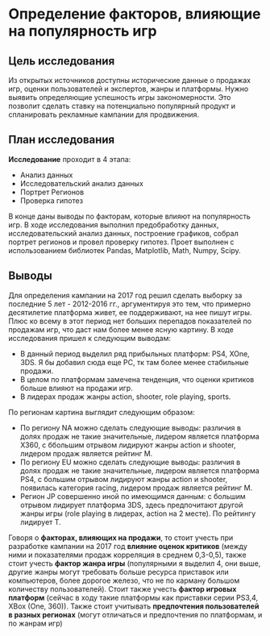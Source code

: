 # Определение факторов, влияющие на популярность игр

## Цель исследования

Из открытых источников доступны исторические данные о продажах игр, оценки пользователей и экспертов, жанры и платформы. Нужно выявить определяющие успешность игры закономерности. Это позволит сделать ставку на потенциально популярный продукт и спланировать рекламные кампании для продвижения.

## План исследования

**Исследование** проходит в 4 этапа:
  - Анализ данных
  - Исследовательский анализ данных
  - Портрет Регионов
  - Проверка гипотез

В конце даны выводы по факторам, которые влияют на популярность игр. В ходе исследования выполнил предобработку данных, исследовательский анализ данных, построение графиков, собрал портрет регионов и провел проверку гипотез. Проет выполнен с использованием библиотек Pandas, Matplotlib, Math, Numpy, Scipy.

## Выводы

Для определения кампании на 2017 год решил сделать выборку за последние 5 лет - 2012-2016 гг., аргументируя это тем, что примерно десятилетие платформа живет, ее поддерживают, на нее пишут игры. Плюс ко всему в этот период нет больших перепадов показателей по продажам игр, что даст нам более менее ясную картину. В ходе исследования пришел к следующим выводам:
- В данный период выделил ряд прибыльных платформ: PS4, XOne, 3DS. Я бы добавил сюда еще PC, тк там более менее стабильные продажи. 
- В целом по платформам замечена тенденция, что оценки критиков больше влияют на продажи игр. 
- В лидерах продаж жанры action, shooter, role playing, sports. 

По регионам картина выглядит следующим образом: 
- По региону NA можно сделать следующие выводы: различия в долях продаж не такие значительные, лидером является платформа X360, с ббольшим отрывом лидируют жанры action и shooter, лидером продаж является рейтинг M. 
- По региону EU можно сделать следующие выводы: различия в долях продаж не такие значительные, лидером является платформа PS4, с большим отрывом лидируют жанры action и shooter, появилась категория racing, лидером продаж является рейтинг M. 
- Регион JP совершенно иной по имеющимся данным: с большим отрывом лидирует платформа 3DS, здесь предпочитают другой жанры игры (role playing в лидерах, action на 2 месте). По рейтингу лидирует T. 

Говоря о **факторах, влияющих на продажи**, то стоит учесть при разработке кампании на 2017 год **влияние оценок критиков** (между ними и показателями продаж корреляция в среднем 0,3-0,5), также стоит учесть **фактор жанра игры** (популярными я выделил 4, они выше, другие жанры могут требовать больше ресурса приставок или компьютеров, более дорогое железо, что не по карману большом количеству пользователей). Стоит также учесть **фактор игровых платформ** (сейчас в ходу такие платформы как приставки серии PS3,4, XBox (One, 360)). Также стоит учитывать **предпочтения пользователей в разных регионах** (могут отличаться и предпочтения по платформам, и по жанрам игр)

